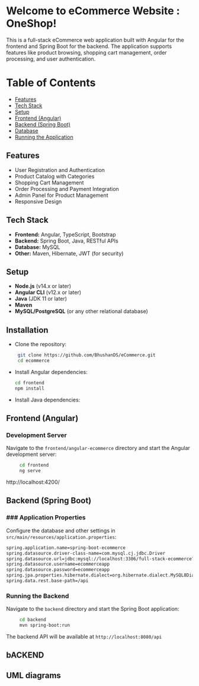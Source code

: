 # Welcome to eCommerce Website : OneShop!

This is a full-stack eCommerce web application built with Angular for the frontend and Spring Boot for the backend. The application supports features like product browsing, shopping cart management, order processing, and user authentication.


# Table of Contents

-   [Features](#features)
-   [Tech Stack](#tech-stack)
-   [Setup](#setup)
-   [Frontend (Angular)](#frontend-angular)
-   [Backend (Spring Boot)](#backend-spring-boot)
-   [Database](#database)
-   [Running the Application](#running-the-application)


## Features

-   User Registration and Authentication
-   Product Catalog with Categories
-   Shopping Cart Management
-   Order Processing and Payment Integration
-   Admin Panel for Product Management
-   Responsive Design

## Tech Stack

-   **Frontend:** Angular, TypeScript, Bootstrap
-   **Backend:** Spring Boot, Java, RESTful APIs
-   **Database:** MySQL
-   **Other:** Maven, Hibernate, JWT (for security)

## Setup

-   **Node.js** (v14.x or later)
-   **Angular CLI** (v12.x or later)
-   **Java** (JDK 11 or later)
-   **Maven**
-   **MySQL/PostgreSQL** (or any other relational database)

## Installation

-   Clone the repository:
    ```bash
     git clone https://github.com/BhushanDS/eCommerce.git
     cd ecommerce
    ```
-   Install Angular dependencies:
       ```bash
      cd frontend
      npm install
    ```
    
-   Install Java dependencies:
     

## Frontend (Angular)

### Development Server

Navigate to the `frontend/angular-ecommerce` directory and start the Angular development server:
```bash
     cd frontend
     ng serve
   ```
http://localhost:4200/

## Backend (Spring Boot)
### ### Application Properties
Configure the database and other settings in `src/main/resources/application.properties`:
```bash
spring.application.name=spring-boot-ecommerce  
spring.datasource.driver-class-name=com.mysql.cj.jdbc.Driver  
spring.datasource.url=jdbc:mysql://localhost:3306/full-stack-ecommerce?useSSL=false&useUnicode=yes&characterEncoding=UTF-8&allowPublicKeyRetrieval=true&serverTimezone=UTC  
spring.datasource.username=ecommerceapp  
spring.datasource.password=ecommerceapp  
spring.jpa.properties.hibernate.dialect=org.hibernate.dialect.MySQL8Dialect  
spring.data.rest.base-path=/api
   ```
### Running the Backend

Navigate to the `backend` directory and start the Spring Boot application:
```bash
     cd backend
     mvn spring-boot:run
   ```

The backend API will be available at `http://localhost:8080/api`

## bACKEND



## UML diagrams
